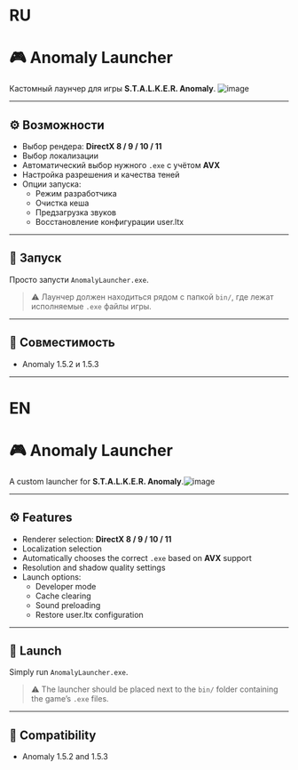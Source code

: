 # RU
# 🎮 Anomaly Launcher

Кастомный лаунчер для игры **S.T.A.L.K.E.R. Anomaly**.
![image](https://github.com/user-attachments/assets/baf5afd4-522c-4726-a974-45a9fd84ea60)


---

## ⚙️ Возможности

- Выбор рендера: **DirectX 8 / 9 / 10 / 11**
- Выбор локализации
- Автоматический выбор нужного `.exe` с учётом **AVX**
- Настройка разрешения и качества теней
- Опции запуска:
  - Режим разработчика
  - Очистка кеша
  - Предзагрузка звуков
  - Восстановление конфигурации user.ltx

---

## 🚀 Запуск

Просто запусти `AnomalyLauncher.exe`.

> ⚠️ Лаунчер должен находиться рядом с папкой `bin/`, где лежат исполняемые `.exe` файлы игры.

---

## 📌 Совместимость
- Anomaly 1.5.2 и 1.5.3
---

# EN
# 🎮 Anomaly Launcher

A custom launcher for **S.T.A.L.K.E.R. Anomaly**.![image](https://github.com/user-attachments/assets/957e6b45-39e6-4400-bf42-82885ff63075)



---

## ⚙️ Features

- Renderer selection: **DirectX 8 / 9 / 10 / 11**
- Localization selection
- Automatically chooses the correct `.exe` based on **AVX** support
- Resolution and shadow quality settings
- Launch options:
  - Developer mode
  - Cache clearing
  - Sound preloading
  - Restore user.ltx configuration

---

## 🚀 Launch

Simply run `AnomalyLauncher.exe`.

> ⚠️ The launcher should be placed next to the `bin/` folder containing the game’s `.exe` files.

---

## 📌 Compatibility

- Anomaly 1.5.2 and 1.5.3
